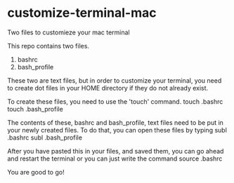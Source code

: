 # customize-terminal-mac
Two files to customieze your mac terminal

This repo contains two files. 
1. bashrc
2. bash_profile

These two are text files, but in order to customize your terminal, you need to create dot files in your HOME directory if they do not already exist. 

To create these files, you need to use the 'touch' command. 
    touch .bashrc
    touch .bash_profile
    
The contents of these, bashrc and bash_profile, text files need to be put in your newly created files. 
To do that, you can open these files by typing
    subl .bashrc
    subl .bash_profile
    
After you have pasted this in your files, and saved them, you can go ahead and restart the terminal or you can just write the command
    source .bashrc
    
You are good to go! 
